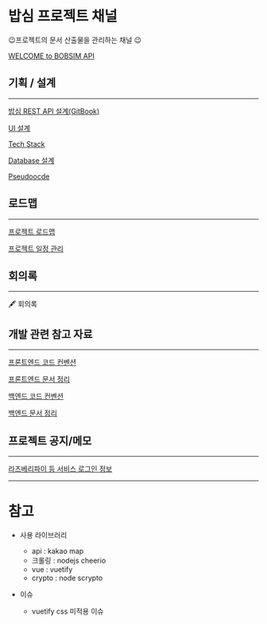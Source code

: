 # 밥심 프로젝트 채널

😉프로젝트의 문서 산출물을 관리하는 채널 😉

[WELCOME to BOBSIM API](https://isso.gitbook.io/bobsim/)

## 기획 / 설계

---
[밥심 REST API 설계(GitBook)](https://isso.gitbook.io/bobsim/)

[UI 설계](https://www.notion.so/UI-537b6601d3bf44818199905794c67b4f)

[Tech Stack](https://www.notion.so/Tech-Stack-0bbc7d95b3e846a59731620573c8bc69)

[Database 설계](https://www.notion.so/Database-65ba4e067d304c5db130dbc3f73c6f50)

[Pseudoocde](https://www.notion.so/Pseudoocde-dc13d69c25b84d149506eace5cabc793)

## 로드맵

---

[프로젝트 로드맵](https://www.notion.so/b6061829af254d7eb77d97e3f69040e8)

[프로젝트 일정 관리](https://www.notion.so/f38890a58a644ec5839b0347c0bcee98)

## 회의록

---

🖋️ 회의록

## 개발 관련 참고 자료

---

[프론트엔드 코드 컨벤션](https://www.notion.so/d9f39c2f25fb47fa9288f0d9a6a96ee7)

[프론트엔드 문서 정리](https://www.notion.so/4139c1961d2e4047b5fdb1ceb5cd0ddc)

[백엔드 코드 컨벤션](https://www.notion.so/eb40a6ef61b8430d80e3f6beebb77de7)

[백엔드 문서 정리](https://www.notion.so/410473b5352249f2b5d4c6727986bdfb)

## 프로젝트 공지/메모

---

[라즈베리파이 등 서비스 로그인 정보](https://www.notion.so/4c58b3d6cd274700b0d2b57019f36d24)

---

# 참고
- 사용 라이브러리
  - api : kakao map
  - 크롤링 : nodejs cheerio
  - vue : vuetify
  - crypto : node scrypto

- 이슈
  - vuetify css 미적용 이슈
